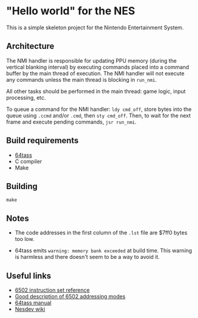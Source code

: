 # "Hello world" for the NES

This is a simple skeleton project for the Nintendo Entertainment System.

## Architecture

The NMI handler is responsible for updating PPU memory (during the vertical
blanking interval) by executing commands placed into a command buffer by the
main thread of execution.  The NMI handler will not execute any commands
unless the main thread is blocking in `run_nmi`.

All other tasks should be performed in the main thread: game logic, input
processing, etc.

To queue a command for the NMI handler: `ldy cmd_off`, store bytes into the
queue using `.ccmd` and/or `.cmd`, then `sty cmd_off`.  Then, to wait for
the next frame and execute pending commands, `jsr run_nmi`.

## Build requirements

- [64tass](http://tass64.sourceforge.net/)
- C compiler
- Make

## Building

```
make
```

## Notes

- The code addresses in the first column of the `.lst` file are $7ff0 bytes
  too low.

- 64tass emits `warning: memory bank exceeded` at build time.  This warning
  is harmless and there doesn't seem to be a way to avoid it.

## Useful links

- [6502 instruction set reference](http://e-tradition.net/bytes/6502/6502_instruction_set.html)
- [Good description of 6502 addressing modes](https://en.wikibooks.org/wiki/6502_Assembly)
- [64tass manual](http://tass64.sourceforge.net/)
- [Nesdev wiki](http://wiki.nesdev.com/w/index.php/Nesdev_Wiki)
